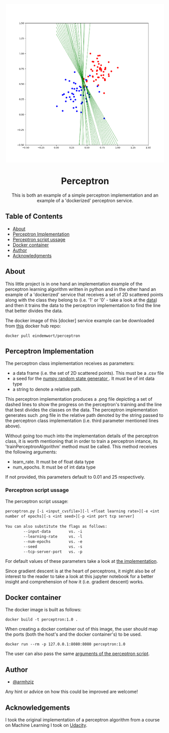 <p align="center">
  <a href="https://en.wikipedia.org/wiki/Perceptron" rel="noopener">
 <img width=500px height=500px src="./perceptron.png" alt="Project logo"></a>
</p>

<h1 align="center">Perceptron</h1>

<div align="center"></div>


<p align="center"> This is both an example of a simple perceptron implementation and an example of a 'dockerized' perceptron service.
    <br> 
</p>

## Table of Contents

- [About](#about)
- [Perceptron Implementation](#perceptron_impl)
- [Perceptron script ussage](#script_ussage)
- [Docker container](#dock_cont)
- [Author](#author)
- [Acknowledgments](#acknowledgement)

## About <a name = "about"></a>

This little project is in one hand an implementation example of the perceptron learning algorithm written in python and in the other hand an example of a 'dockerized' service that receives a set of 2D scattered points along with the class they belong to (i.e. '1' or '0' - take a look at the [data](./data.csv)) and then it trains the data to the perceptron implementation to find the line that better divides the data.

The docker image of this [docker] service example can be downloaded from [this](https://hub.docker.com/r/eindemwort/perceptron) docker hub repo:
```
docker pull eindemwort/perceptron
```


## Perceptron Implementation <a name = "perceptron_impl"></a>

The perceptron class implementation receives as parameters:
* a data frame (i.e. the set of 2D scattered points). This must be a .csv file
* a seed for the [numpy random state generator ](https://docs.scipy.org/doc/numpy-1.15.0/reference/generated/numpy.random.RandomState.html#numpy.random.RandomState). It must be of int data type
* a string to denote a relative path.

This perceptron implementation produces a .png file depicting a set of dashed lines to show the progress on the perceptron's training and the line that best divides the classes on the data. The perceptron implementation generates such .png file in the relative path denoted by the string passed to the perceptron class implementation (i.e. third parameter mentioned lines above).

Without going too much into the implementation details of the perceptron class, it is worth mentioning that in order to train a perceptron intance, its 'trainPerceptronAlgorithm' method must be called. This method receives the following arguments:
* learn_rate. It must be of float data type
* num_epochs. It must be of int data type

If not provided, this parameters default to 0.01 and 25 respectively.


### Perceptron script ussage <a name = "script_ussage"></a>

The perceptron script ussage:

```
perceptron.py [-i <input_cvsfile>][-l <float learning rate>][-e <int number of epochs][-s <int seed>][-p <int port tcp server]

You can also substitute the flags as follows:
        --input-data        vs. -i
        --learning-rate     vs. -l
        --num-epochs        vs. -e
        --seed              vs. -s
        --tcp-server-port   vs. -p
```

For default values of these parameters take a look at [the implementation](./perceptron.py).

Since gradient descent is at the heart of perceptrons, it might also be of interest to the reader to take a look at this jupyter notebook for a better insight and comprehension of how it (i.e. gradient descent) works.

## Docker container <a name = "dock_cont"></a>

The docker image is built as follows:

```
docker build -t perceptron:1.0 .
```

When creating a docker container out of this image, the user should map the ports (both the host's and the docker container's) to be used.
```
docker run --rm -p 127.0.0.1:8080:8080 perceptron:1.0
```

The user can also pass the same [arguments of the perceptron script](#script_ussage).

## Author <a name = "author"></a>

- [@armhzjz](https://github.com/armhzjz)

Any hint or advice on how this could be improved are welcome!

## Acknowledgements <a name = "acknowledgement"></a>

 I took the original implementation of a perceptron algorithm from a course on Machine Learning I took on [Udacity](https://github.com/udacity).
